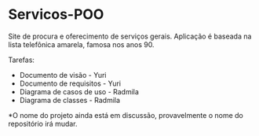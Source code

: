 # Servicos-POO
Site de procura e oferecimento de serviços gerais. Aplicação é baseada na lista telefônica amarela, famosa nos anos 90.

Tarefas:
- Documento de visão - Yuri
- Documento de requisitos - Yuri
- Diagrama de casos de uso - Radmila 
- Diagrama de classes - Radmila

*O nome do projeto ainda está em discussão, provavelmente o nome do repositório irá mudar.
